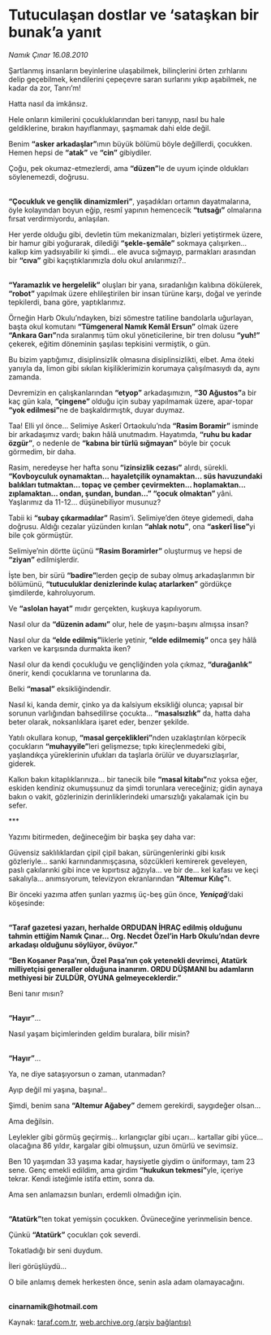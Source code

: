 # Tutuculaşan dostlar ve ‘sataşkan bir bunak’a yanıt

*Namık Çınar 16.08.2010*

<div class="yazi"><p>Şartlanmış insanların beyinlerine ulaşabilmek, bilinçlerini örten zırhlarını delip geçebilmek, kendilerini çepeçevre saran surlarını yıkıp aşabilmek, ne kadar da zor, Tanrı’m!</p>
<p>Hatta nasıl da imkânsız.</p>
<p>Hele onların kimilerini çocukluklarından beri tanıyıp, nasıl bu hale geldiklerine, bırakın hayıflanmayı, şaşmamak dahi elde değil.</p>
<p>Benim <b>“asker arkadaşlar”</b>ımın büyük bölümü böyle değillerdi, çocukken. Hemen hepsi de <b>“atak”</b> ve <b>“cin”</b> gibiydiler.</p>
<p>Çoğu, pek okumaz-etmezlerdi, ama <b>“düzen”</b>le de uyum içinde oldukları söylenemezdi, doğrusu.</p>
<p><b><br/>“Çocukluk ve gençlik dinamizmleri”</b>, yaşadıkları ortamın dayatmalarına, öyle kolayından boyun eğip, resmî yapının hemencecik <b>“tutsağı”</b> olmalarına fırsat verdirmiyordu, anlaşılan. </p>
<p>Her yerde olduğu gibi, devletin tüm mekanizmaları, bizleri yetiştirmek üzere, bir hamur gibi yoğurarak, dilediği <b>“şekle-şemâle”</b> sokmaya çalışırken... kalkıp kim yadsıyabilir ki şimdi... ele avuca sığmayıp, parmakları arasından bir <b>“cıva”</b> gibi kaçıştıklarımızla dolu okul anılarımızı?..</p>
<p><b><br/>“Yaramazlık ve hergelelik”</b> oluşları bir yana, sıradanlığın kalıbına dökülerek, <b>“robot”</b> yapılmak üzere ehlileştirilen bir insan türüne karşı, doğal ve yerinde tepkilerdi, bana göre, yaptıklarımız.</p>
<p>Örneğin Harb Okulu’ndayken, bizi sömestre tatiline bandolarla uğurlayan, başta okul komutanı <b>“Tümgeneral Namık Kemâl Ersun”</b> olmak üzere <b>“Ankara Garı”</b>nda sıralanmış tüm okul yöneticilerine, bir tren dolusu <b>“yuh!”</b> çekerek, eğitim döneminin şaşılası tepkisini vermiştik, o gün.</p>
<p>Bu bizim yaptığımız, disiplinsizlik olmasına disiplinsizlikti, elbet. Ama öteki yanıyla da, limon gibi sıkılan kişiliklerimizin korumaya çalışılmasıydı da, aynı zamanda.</p>
<p>Devremizin en çalışkanlarından <b>“etyop”</b> arkadaşımızın, <b>“30 Ağustos”</b>a bir kaç gün kala, <b>“çingene” </b>olduğu için subay yapılmamak üzere, apar-topar <b>“yok edilmesi”</b>ne de başkaldırmıştık, duyar duymaz.</p>
<p>Taa! Elli yıl önce... Selimiye Askerî Ortaokulu’nda <b>“Rasim Boramir”</b> isminde bir arkadaşımız vardı; bakın hâlâ unutmadım. Hayatımda, <b>“ruhu bu kadar özgür”</b>, o nedenle de <b>“kabına bir türlü sığmayan”</b> böyle bir çocuk görmedim, bir daha.</p>
<p>Rasim, neredeyse her hafta sonu<b> “izinsizlik cezası”</b> alırdı, sürekli. <b>“Kovboyculuk oynamaktan... hayaletçilik oynamaktan... süs havuzundaki balıkları tutmaktan... topaç ve çember çevirmekten... hoplamaktan... zıplamaktan... ondan, şundan, bundan...” “çocuk olmaktan” </b>yâni. Yaşlarımız da 11-12... düşünebiliyor musunuz?</p>
<p>Tabii ki <b>“subay çıkarmadılar”</b> Rasim’i. Selimiye’den öteye gidemedi, daha doğrusu. Aldığı cezalar yüzünden kırılan <b>“ahlak notu”</b>, ona <b>“askerî lise”</b>yi bile çok görmüştür.</p>
<p>Selimiye’nin dörtte üçünü <b>“Rasim Boramirler”</b> oluşturmuş ve hepsi de <b>“ziyan”</b> edilmişlerdir.</p>
<p>İşte ben, bir sürü <b>“badire”</b>lerden geçip de subay olmuş arkadaşlarımın bir bölümünü, <b>“tutuculuklar denizlerinde kulaç atarlarken”</b> gördükçe şimdilerde, kahroluyorum.</p>
<p>Ve <b>“aslolan hayat”</b> mıdır gerçekten, kuşkuya kapılıyorum.</p>
<p>Nasıl olur da <b>“düzenin adamı”</b> olur, hele de yaşını-başını almışsa insan?</p>
<p>Nasıl olur da <b>“elde edilmiş”</b>liklerle yetinir,<b> “elde edilmemiş”</b> onca şey hâlâ varken ve karşısında durmakta iken?</p>
<p>Nasıl olur da kendi çocukluğu ve gençliğinden yola çıkmaz,<b> “durağanlık”</b> önerir, kendi çocuklarına ve torunlarına da. </p>
<p>Belki <b>“masal”</b> eksikliğindendir.</p>
<p>Nasıl ki, kanda demir, çinko ya da kalsiyum eksikliği olunca; yapısal bir sorunun varlığından bahsedilirse çocukta... <b>“masalsızlık”</b> da, hatta daha beter olarak, noksanlıklara işaret eder, benzer şekilde. </p>
<p>Yatılı okullara konup, <b>“masal gerçeklikleri”</b>nden uzaklaştırılan körpecik çocukların <b>“muhayyile”</b>leri gelişmezse; tıpkı kireçlenmedeki gibi, yaşlandıkça yüreklerinin ufukları da taşlarla örülür ve duyarsızlaşırlar, giderek.</p>
<p>Kalkın bakın kitaplıklarınıza... bir tanecik bile <b>“masal kitabı”</b>nız yoksa eğer, eskiden kendiniz okumuşsunuz da şimdi torunlara vereceğiniz; gidin aynaya bakın o vakit, gözlerinizin derinliklerindeki umarsızlığı yakalamak için bu sefer.</p>
<p>***</p>
<p>Yazımı bitirmeden, değineceğim bir başka şey daha var:</p>
<p>Güvensiz saklılıklardan çipil çipil bakan, sürüngenlerinki gibi kısık gözleriyle... sanki karnındanmışçasına, sözcükleri kemirerek geveleyen, paslı çakılarınki gibi ince ve kıpırtısız ağzıyla... ve bir de... kel kafası ve keçi sakalıyla... anımsıyorum, televizyon ekranlarından <b>“Altemur Kılıç”</b>ı. </p>
<p>Bir önceki yazıma atfen şunları yazmış üç-beş gün önce, <b><i>Yeniçağ</i></b>’daki köşesinde:</p>
<p><b><br/>“Taraf gazetesi yazarı, herhalde ORDUDAN İHRAÇ edilmiş olduğunu tahmin ettiğim Namık Çınar... Org. Necdet Özel’in Harb Okulu’ndan devre arkadaşı olduğunu söylüyor, övüyor.”</b></p>
<p><b>“Ben Koşaner Paşa’nın, Özel Paşa’nın çok yetenekli devrimci, Atatürk milliyetçisi generaller olduğuna inanırım. ORDU DÜŞMANI bu adamların methiyesi bir ZULDÜR, OYUNA gelmeyeceklerdir.”</b></p>
<p>Beni tanır mısın?</p>
<p><b><br/>“Hayır”</b>...</p>
<p>Nasıl yaşam biçimlerinden geldim buralara, bilir misin?</p>
<p><b><br/>“Hayır”</b>...</p>
<p>Ya, ne diye sataşıyorsun o zaman, utanmadan?</p>
<p>Ayıp değil mi yaşına, başına!..</p>
<p>Şimdi, benim sana <b>“Altemur Ağabey”</b> demem gerekirdi, saygıdeğer olsan...</p>
<p>Ama değilsin.</p>
<p>Leylekler gibi görmüş geçirmiş... kırlangıçlar gibi uçarı... kartallar gibi yüce... olacağına 86 yıldır, kargalar gibi olmuşsun, uzun ömürlü ve sevimsiz.</p>
<p>Ben 10 yaşımdan 33 yaşıma kadar, haysiyetle giydim o üniformayı, tam 23 sene. Genç emekli edildim, ama girdim <b>“hukukun tekmesi”</b>yle, içeriye tekrar. Kendi isteğimle istifa ettim, sonra da.</p>
<p>Ama sen anlamazsın bunları, erdemli olmadığın için.</p>
<p><b><br/>“Atatürk”</b>ten tokat yemişsin çocukken. Övüneceğine yerinmelisin bence.</p>
<p>Çünkü <b>“Atatürk”</b> çocukları çok severdi.</p>
<p>Tokatladığı bir seni duydum.</p>
<p>İleri görüşlüydü...</p>
<p>O bile anlamış demek herkesten önce, senin asla adam olamayacağını.</p>
<p><b><br/>cinarnamik@hotmail.com </b></p></div>

Kaynak: [taraf.com.tr](http://www.taraf.com.tr:80/namik-cinar/makale-tutuculasan-dostlar-ve-sataskan-bir-bunak-a-yanit.htm), [web.archive.org (arşiv bağlantısı)](http://web.archive.org/web/20100817182402/http://www.taraf.com.tr:80/namik-cinar/makale-tutuculasan-dostlar-ve-sataskan-bir-bunak-a-yanit.htm)

